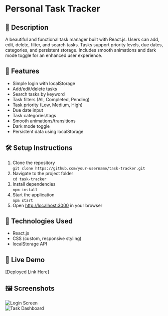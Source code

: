 # Personal Task Tracker

## 📖 Description
A beautiful and functional task manager built with React.js. Users can add, edit, delete, filter, and search tasks. Tasks support priority levels, due dates, categories, and persistent storage. Includes smooth animations and dark mode toggle for an enhanced user experience.

## 🚀 Features
- Simple login with localStorage
- Add/edit/delete tasks
- Search tasks by keyword
- Task filters (All, Completed, Pending)
- Task priority (Low, Medium, High)
- Due date input
- Task categories/tags
- Smooth animations/transitions
- Dark mode toggle
- Persistent data using localStorage

## 🛠 Setup Instructions
1. Clone the repository  
   `git clone https://github.com/your-username/task-tracker.git`
2. Navigate to the project folder  
   `cd task-tracker`
3. Install dependencies  
   `npm install`
4. Start the application  
   `npm start`
5. Open [http://localhost:3000](http://localhost:3000) in your browser

## 🧰 Technologies Used
- React.js
- CSS (custom, responsive styling)
- localStorage API

## 🔗 Live Demo
[Deployed Link Here]

## 🖼 Screenshots
![Login Screen](screenshots/login.png)  
![Task Dashboard](screenshots/dashboard.png)
